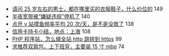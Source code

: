 - [请问 25 岁左右的男士，都在哪里买的衣服鞋子，什么价位的](https://www.v2ex.com/t/608122) 149
- [半夜宽带被“嫌疑违规”停机了](https://www.v2ex.com/t/608065) 140
- [点开 v 站摸鱼频率平均 20 次/天，是不是没救了](https://www.v2ex.com/t/608165) 138
- [信用卡持卡小结，地点：上海](https://www.v2ex.com/t/608163) 108
- [PHP 程序站，怎么做全站 http 跳转到 https](https://www.v2ex.com/t/608097) 99
- [求推荐双肩包，上下班背，主要装 15 寸 mbp](https://www.v2ex.com/t/608075) 74